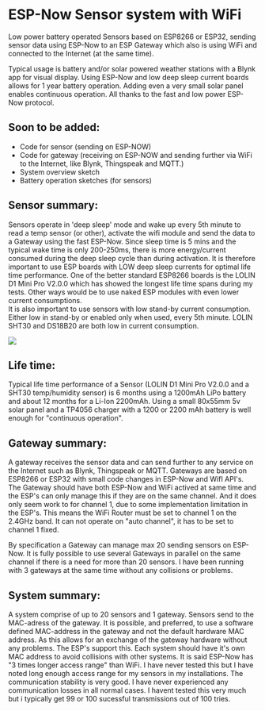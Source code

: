 # ESP-Now Sensor system with WiFi
Low power battery operated Sensors based on ESP8266 or ESP32, sending sensor data using ESP-Now to an ESP Gateway which also is using WiFi and connected to the Internet (at the same time).

Typical usage is battery and/or solar powered weather stations with a Blynk app for visual display. Using ESP-Now and low deep sleep current boards allows for 1 year battery operation. Adding even a very small solar panel enables continuous operation. All thanks to the fast and low power ESP-Now protocol.

## Soon to be added:
- Code for sensor (sending on ESP-NOW)
- Code for gateway (receiving on ESP-NOW and sending further via WiFi to the Internet, like Blynk, Thingspeak and MQTT.)
- System overview sketch
- Battery operation sketches (for sensors)

## Sensor summary:

Sensors operate in 'deep sleep' mode and wake up every 5th minute to read a temp sensor (or other), activate the wifi module and send the data to a Gateway using the fast ESP-Now. Since sleep time is 5 mins and the typical wake time is only 200-250ms, there is more energy/current consumed during the deep sleep cycle than during activation. It is therefore important to use ESP boards with LOW deep sleep currents for optimal life time performance. 
One of the better standard ESP8266 boards is the LOLIN D1 Mini Pro V2.0.0 which has showed the longest life time spans during my tests. Other ways would be to use naked ESP modules with even lower current consumptions.  
It is also important to use sensors with low stand-by current consumption. Either low in stand-by or enabled only when used, every 5th minute. LOLIN SHT30 and DS18B20 are both low in current consumption.

![](https://github.com/jonasbystrom/ESP-Now-Sensor-system-with-WiFi/blob/main/img/esp-now-temp-sensor-with-solar-panel.png)


## Life time:

Typical life time performance of a Sensor (LOLIN D1 Mini Pro V2.0.0 and a SHT30 temp/humidity sensor) is 6 months using a 1200mAh LiPo battery and about 12 months for a Li-Ion 2200mAh.
Using a small 80x55mm 5v solar panel and a TP4056 charger with a 1200 or 2200 mAh battery is well enough for "continuous operation".

## Gateway summary:

A gateway receives the sensor data and can send further to any service on the Internet such as Blynk, Thingspeak or MQTT. Gateways are based on ESP8266 or ESP32 with small code changes in ESP-Now and WifI API's. The Gateway should have both ESP-Now and WiFi actived at same time and the ESP's can only manage this if they are on the same channel. And it does only seem work to for channel 1, due to some implementation limitation in the ESP's. This means the WiFi Router must be set to channel 1 on the 2.4GHz band. It can not operate on "auto channel", it has to be set to channel 1 fixed.

By specification a Gateway can manage max 20 sending sensors on ESP-Now. It is fully possible to use several Gateways in parallel on the same channel if there is a need for more than 20 sensors. I have been running with 3 gateways at the same time without any collisions or problems.

## System summary:

A system comprise of up to 20 sensors and 1 gateway. Sensors send to the MAC-adress of the gateway. It is possible, and preferred, to use a software defined MAC-address in the gateway and not the default hardware MAC address. As this allows for an exchange of the gateway hardware without any problems. The ESP's support this.
Each system should have it's own MAC address to avoid collisions with other systems.
It is said ESP-Now has "3 times longer access range" than WiFi. I have never tested this but I have noted long enough access range for my sensors in my installations. The communication stability is very good. I have never experienced any communication losses in all normal cases. I havent tested this very much but i typically get 99 or 100 sucessful transmissions out of 100 tries.  
